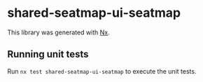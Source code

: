 # shared-seatmap-ui-seatmap

This library was generated with [Nx](https://nx.dev).

## Running unit tests

Run `nx test shared-seatmap-ui-seatmap` to execute the unit tests.
